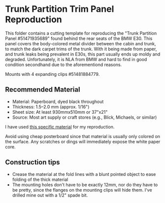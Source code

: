 # Trunk Partition Trim Panel Reproduction

This folder contains a cutting template for reproducing the "Trunk Partition Panel #51471935689" found behind the rear seats of the BMW E30. This panel covers the body-colored metal divider between the cabin and trunk, to match the dark carpet trims of the trunk. With it being made from paper, and trunk leaks being prevalent in E30s, this part usually ends up moldy and degraded. Unfortunately, it is NLA from BMW and hard to find in good condition secondhand due to the aforementiond reasons. 

Mounts with 4 expanding clips #51481884779.

## Recommended Material

- Material: Paperboard, dyed black throughout
- Thickness: 1.5–2.0 mm (approx. 1/16")
- Sheet size: At least 930mmx510mm or 37"x21" 
- Source: Most art supply or craft stores (e.g., Blick, Michaels, or similar)

I have used [this specific material](https://www.deserres.ca/products/peterboro-black-on-black-cardboard?srsltid=AfmBOoocEm6i-aeVCU5hZLOetc5aoGgr1GNlRYw3pnXa67AJTuiKjQNV&variant=39426648178821) for my reproduction.

Avoid using cheap posterboard since that material is usually only colored on the surface. Any scratches or dings will immediately expose the white paper core.

## Construction tips

- Crease the material at the fold lines with a blunt pointed object to ease folding of the thick material
- The mounting holes don't have to be exactly 12mm, nor do they have to be pretty, since the flanges on the mounting clips will hide them. I've drilled mine out with a 1/2" spade bit.

